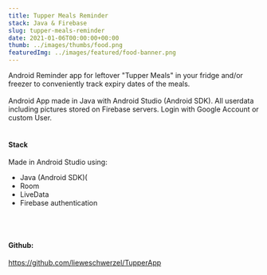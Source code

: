 ```yaml
---
title: Tupper Meals Reminder 
stack: Java & Firebase 
slug: tupper-meals-reminder
date: 2021-01-06T00:00:00+00:00
thumb: ../images/thumbs/food.png
featuredImg: ../images/featured/food-banner.png
---
```


Android Reminder app for leftover "Tupper Meals" in your fridge and/or freezer to conveniently track expiry dates of the meals.
<br/><br />
Android App made in Java with Android Studio (Android SDK). All userdata including pictures stored on Firebase servers. Login with Google Account or custom User. 
<br /><br />

#### Stack 
Made in Android Studio using: 
<ul>
<li>Java (Android SDK)(</li>
<li>Room</li>
<li>LiveData</li>
<li>Firebase authentication</li>
</ul>
<br /><br />

#### Github: 

https://github.com/lieweschwerzel/TupperApp
<br />
<br />
<br />
<br />
<br />
<br />
<br />
<br />
<br />
